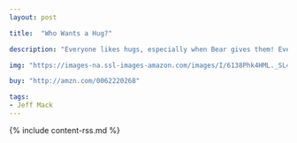 ```yaml
---
layout: post

title:  "Who Wants a Hug?"

description: "Everyone likes hugs, especially when Bear gives them! Everyone, that is, except for Skunk. Bear really gets on Skunk’s nerves. He’s too happy…and he’s always giving way too many hugs! Skunk has the perfect plan to keep Bear from giving any more hugs. Will it work?"

img: "https://images-na.ssl-images-amazon.com/images/I/6138Phk4HML._SL480_.jpg"

buy: "http://amzn.com/0062220268"

tags:
- Jeff Mack
---
```


{% include content-rss.md %}